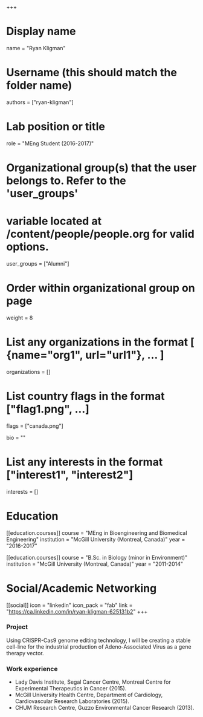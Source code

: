 +++
# Display name
name = "Ryan Kligman"

# Username (this should match the folder name)
authors = ["ryan-kligman"]

# Lab position or title
role = "MEng Student (2016-2017)"

# Organizational group(s) that the user belongs to. Refer to the 'user_groups'
# variable located at /content/people/people.org for valid options.
user_groups = ["Alumni"]

# Order within organizational group on page
weight = 8

# List any organizations in the format [ {name="org1", url="url1"}, ... ]
organizations = []

# List country flags in the format ["flag1.png", ...]
flags = ["canada.png"]

bio = ""

# List any interests in the format ["interest1", "interest2"]
interests = []

# Education
[[education.courses]]
  course = "MEng in Bioengineering and Biomedical Engineering"
  institution = "McGill University (Montreal, Canada)"
  year = "2016-2017"

[[education.courses]]
  course = "B.Sc. in Biology (minor in Environment)"
  institution = "McGill University (Montreal, Canada)"
  year = "2011-2014"

# Social/Academic Networking
[[social]]
  icon = "linkedin"
  icon_pack = "fab"
  link = "https://ca.linkedin.com/in/ryan-kligman-625131b2"
+++

### Project
Using CRISPR-Cas9 genome editing technology, I will be creating a stable
cell-line for the industrial production of Adeno-Associated Virus as a gene
therapy vector.

### Work experience
- Lady Davis Institute, Segal Cancer Centre, Montreal Centre for Experimental
  Therapeutics in Cancer (2015).
- McGill University Health Centre, Department of Cardiology, Cardiovascular
  Research Laboratories (2015).
- CHUM Research Centre, Guzzo Environmental Cancer Research (2013).
